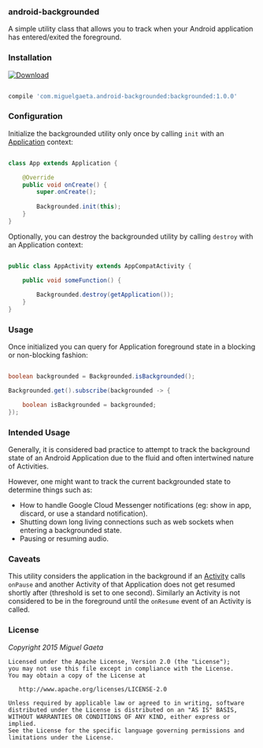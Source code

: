 ### android-backgrounded

A simple utility class that allows you to track when your Android application has entered/exited the foreground.

### Installation

[![Download](https://api.bintray.com/packages/mrkcsc/maven/com.miguelgaeta.backgrounded/images/download.svg)](https://bintray.com/mrkcsc/maven/com.miguelgaeta.backgrounded/_latestVersion)

```groovy

compile 'com.miguelgaeta.android-backgrounded:backgrounded:1.0.0'

```

### Configuration

Initialize the backgrounded utility only once by calling `init` with an [Application](http://developer.android.com/reference/android/app/Application.html) context:

```java

class App extends Application {

    @Override
    public void onCreate() {
        super.onCreate();
        
        Backgrounded.init(this);
    }
}

```

Optionally, you can destroy the backgrounded utility by calling `destroy` with an Application context:

```java

public class AppActivity extends AppCompatActivity {

    public void someFunction() {
    
        Backgrounded.destroy(getApplication());
    }
}

```

### Usage

Once initialized you can query for Application foreground state in a blocking or non-blocking fashion:

```java

boolean backgrounded = Backgrounded.isBackgrounded();

Backgrounded.get().subscribe(backgrounded -> {

    boolean isBackgrounded = backgrounded;
});

```

### Intended Usage

Generally, it is considered bad practice to attempt to track the background state of an Android Application due to the fluid and often intertwined nature of Activities.

However, one might want to track the current backgrounded state to determine things such as:

* How to handle Google Cloud Messenger notifications (eg: show in app, discard, or use a standard notification).
* Shutting down long living connections such as web sockets when entering a backgrounded state.
* Pausing or resuming audio.

### Caveats

This utility considers the application in the background if an [Activity](http://developer.android.com/reference/android/app/Activity.html) calls `onPause` and another Activity of that Application does not get resumed shortly after (threshold is set to one second).  Similarly an Activity is not considered to be in the foreground until the `onResume` event of an Activity is called.

### License

*Copyright 2015 Miguel Gaeta*

    Licensed under the Apache License, Version 2.0 (the "License");
    you may not use this file except in compliance with the License.
    You may obtain a copy of the License at

       http://www.apache.org/licenses/LICENSE-2.0

    Unless required by applicable law or agreed to in writing, software
    distributed under the License is distributed on an "AS IS" BASIS,
    WITHOUT WARRANTIES OR CONDITIONS OF ANY KIND, either express or implied.
    See the License for the specific language governing permissions and
    limitations under the License.
